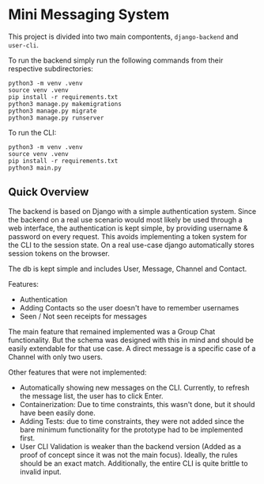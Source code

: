 # Mini Messaging System

This project is divided into two main compontents, `django-backend` and
`user-cli`.

To run the backend simply run the following commands from their respective subdirectories:

```
python3 -m venv .venv
source venv .venv
pip install -r requirements.txt
python3 manage.py makemigrations
python3 manage.py migrate
python3 manage.py runserver
```

To run the CLI:

```
python3 -m venv .venv
source venv .venv
pip install -r requirements.txt
python3 main.py
```

## Quick Overview

The backend is based on Django with a simple authentication system.
Since the backend on a real use scenario would most likely be used through a web interface,
the authentication is kept simple, by providing username & password on every request. This avoids implementing a token system for the CLI to the session state.
On a real use-case django automatically stores session tokens on the browser.

The db is kept simple and includes User, Message, Channel and Contact.

Features:

- Authentication
- Adding Contacts so the user doesn't have to remember usernames
- Seen / Not seen receipts for messages

The main feature that remained implemented was a Group Chat functionality. But the schema was designed with this in mind and should be easily extendable for that use case. A direct message is a specific case of a Channel with only two users.

Other features that were not implemented:

- Automatically showing new messages on the CLI. Currently, to refresh the message list, the user has to click Enter.
- Containerization: Due to time constraints, this wasn't done, but it should have been easily done.
- Adding Tests: due to time constraints, they were not added since the bare minimum functionality for the prototype had to be implemented first.
- User CLI Validation is weaker than the backend version (Added as a proof of concept since it was not the main focus). Ideally, the rules should be an exact match. Additionally, the entire CLI is quite brittle to invalid input.


